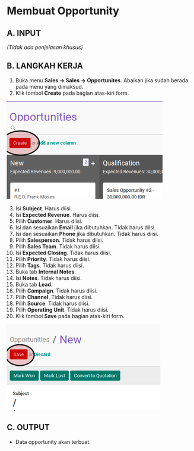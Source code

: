 # Membuat Opportunity

## A. INPUT

*(Tidak ada penjelasan khusus)*

## B. LANGKAH KERJA

1. Buka menu **Sales -> Sales -> Opportunites**. Abaikan jika sudah berada pada menu yang dimaksud.
2. Klik tombol **Create** pada bagian atas-kiri form.

![](../../img/opportunity/tombol-create.png)

3. Isi **Subject**. Harus diisi.
4. Isi **Expected Revenue**. Harus diisi.
5. Pilih **Customer**. Harus diisi.
6. Isi dan sesuaikan **Email** jika dibutuhkan. Tidak harus diisi.
7. Isi dan sesuaikan **Phone** jika dibutuhkan. Tidak harus diisi.
8. Pilih **Salesperson**. Tidak harus diisi.
9. Pilih **Sales Team**. Tidak harus diisi.
10. Isi **Expected Closing**. Tidak harus diisi.
11. Pilih **Priority**. Tidak harus diisi.
12. Pilih **Tags**. Tidak harus diisi.
13. Buka tab **Internal Notes**.
14. Isi **Notes**. Tidak harus diisi.
15. Buka tab **Lead**.
16. Pilih **Campaign**. Tidak harus diisi.
17. Pilih **Channel**. Tidak harus diisi.
18. Pilih **Source**. Tidak harus diisi.
19. Pilih **Operating Unit**. Tidak harus diisi.
20. Klik tombol **Save** pada bagian atas-kiri form.

![](../../img/opportunity/tombol-simpan.png)

## C. OUTPUT

* Data opportunity akan terbuat.

